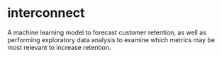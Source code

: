 # interconnect
A machine learning model to forecast customer retention, as well as performing exploratory data analysis to examine which metrics may be most relevant to increase retention.

